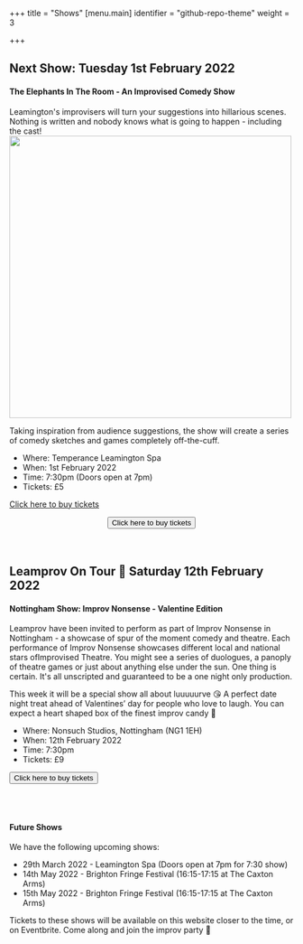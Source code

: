 +++
title = "Shows"
[menu.main]
identifier = "github-repo-theme"
weight = 3

+++
## Next Show: Tuesday 1st February 2022

#### The Elephants In The Room - An Improvised Comedy Show

Leamington's improvisers will turn your suggestions into hillarious scenes. Nothing is written and nobody knows what is going to happen - including the cast!<img src="/uploads/06-09-21-26.jpg" width=500px>

Taking inspiration from audience suggestions, the show will create a series of comedy sketches and games completely off-the-cuff.

* Where: Temperance Leamington Spa
* When: 1st February 2022
* Time: 7:30pm (Doors open at 7pm)
* Tickets: £5

<!-- Buy ticket button below which is a 'live' button --> <!-- Noscript content for added SEO -->
<noscript><a href="https://www.eventbrite.co.uk/e/leamprov-the-elephant-in-the-room-an-improvised-comedy-show-tickets-224273617427" rel="noopener noreferrer" target="_blank">Click here to buy tickets</a></noscript>
<!-- You can customise this button any way you like -->
<center>
<button id="eventbrite-widget-modal-trigger-224273617427" type="button">Click here to buy tickets</button>
</center>
<script src="https://www.eventbrite.co.uk/static/widgets/eb_widgets.js"></script>

<script type="text/javascript">
    var exampleCallback = function() {
        console.log('Order complete!');
    };

    window.EBWidgets.createWidget({
        widgetType: 'checkout',
        eventId: '224273617427',
        modal: true,
        modalTriggerElementId: 'eventbrite-widget-modal-trigger-224273617427',
        onOrderComplete: exampleCallback
    });
</script>
<!-- End buy ticket button -->

<br />
<br />

## Leamprov On Tour 🚌 Saturday 12th February 2022
#### Nottingham Show: Improv Nonsense - Valentine Edition

Leamprov have been invited to perform as part of Improv Nonsense in Nottingham - a showcase of spur of the moment comedy and theatre. Each performance of Improv Nonsense showcases different local and national stars ofImprovised Theatre. You might see a series of duologues, a panoply of theatre games or just about anything else under the sun. One thing is certain. It's all unscripted and guaranteed to be a one night only production.

This week it will be a special show all about luuuuurve 😘 A perfect date night treat ahead of Valentines’ day for people who love to laugh. You can expect a heart shaped box of the finest improv candy 💖

* Where: Nonsuch Studios, Nottingham (NG1 1EH)
* When: 12th February 2022
* Time: 7:30pm 
* Tickets: £9
 
<form action="https://nonsuchstudios.online.red61.co.uk/event/419:277/">
    <button type="submit">Click here to buy tickets</button>
</form>


<br/>
<br/>

#### Future Shows

We have the following upcoming shows:

* 29th March 2022 - Leamington Spa (Doors open at 7pm for 7:30 show)
* 14th May 2022 - Brighton Fringe Festival (16:15-17:15 at The Caxton Arms)
* 15th May 2022 - Brighton Fringe Festival (16:15-17:15 at The Caxton Arms)

Tickets to these shows will be available on this website closer to the time, or on Eventbrite. Come along and join the improv party 🎉
